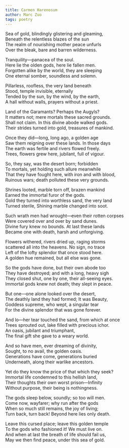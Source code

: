 ```yaml
---
title: Carmen Harenosum
author: Marc Zuo
tags: poetry
---
```


Sea of gold, blindingly glistering and gleaming,   
Beneath the relentless blazes of the sun   
The realm of nourishing mother peace unfurls   
Over the bleak, bare and barren wilderness.  
  
Tranquility—panacea of the soul.    
Here lie the olden gods, here lie fallen men.    
Forgotten alike by the world, they are sleeping   
One eternal somber, soundless and solemn.  
  
Pillarless, roofless, the very land beneath   
Stood, temple invisible, eternally   
Tended by the sun, by the wind, by the earth,   
A hall without walls, prayers without a priest.  
  
Land of the Garamants? Perhaps the Augyls?    
It matters not; mere mortals these sacred grounds.    
Shall not claim. In this divine abode walked gods.    
Their strides turned into gold, treasures of mankind.  
  
Once they did—long, long ago, a golden age   
Saw them reigning over these lands. In those days   
The earth was fertile and rivers flowed freely.    
Trees, flowers grew here, jubilant, full of vigour.  
  
So, they say, was the desert born; forbidden   
To mortals, yet holding such allure meanwhile   
That they have fought here, with iron and with blood,   
Ruinous wars; death polluted these very grounds.  
  
Shrines looted, marble torn off, brazen mankind   
Earned the immortal furor of the gods.    
Gold they turned into worthless sand, the very land   
Turned sterile, Shining marble changed into soot.  
  
Such wrath men had wrought—even their rotten corpses   
Were covered over and over by sand dunes.    
Divine fury knew no bounds. At last these lands   
Became one with death, harsh and unforgiving.  
  
Flowers withered, rivers dried up, raging storms   
scattered all into the heavens. No sign, no trace   
Left of the lofty splendor that once stood here.    
A golden hue remained, but all else was gone.  
  
So the gods have done, but their own abode too  
They have destroyed; and with a long, heavy sigh  
They closed shut, one by one, their all-seeing eyes.  
Immortal gods knew not death; they slept in peace.  
  
But one—one alone looked over the desert,   
The deathly land they had formed; It was Beauty,   
Goddess supreme, who wept, a singular tear   
For the divine splendor that was gone forever.  
  
And lo—her tear touched the sand, from which at once   
Trees sprouted out, lake filled with precious ichor.    
An oasis, jubilant and triumphant,   
The final gift she gave to a weary world.  
  
And so have men, ever dreaming of divinity,   
Sought, to no avail, the golden oasis.    
Generations have come, generations buried   
Underneath, along their warlike ancestors.  
  
Yet do they know the price of that which they seek?    
Immortal life condemned to this hellish land,   
Their thoughts their own worst prison—Infinity   
Without purpose, their being is nothingness.    
  
The gods sleep below, soundly; so too will men.    
Come now, wayfarer; why run after the gods   
When so much still remains, the joy of living;  
Turn back, turn back! Beyond here lies only death.  
  
Leave this cursed place; leave this golden temple  
To the gods who fashioned it! We must live on.  
And when at last the breath of life should fail us,  
May we then find peace, under this sea of gold.  
